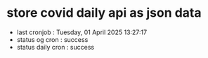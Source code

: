 # store covid daily api as json data

- last cronjob : Tuesday, 01 April 2025 13:27:17
- status og cron : success
- status daily cron : success
      
      